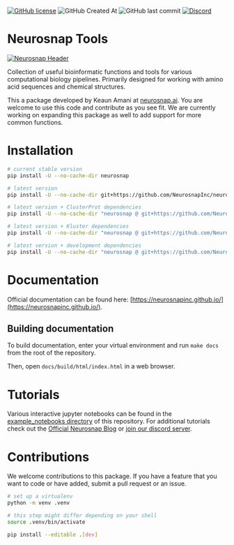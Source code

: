 [![GitHub license](https://img.shields.io/github/license/KeaunAmani/neurosnap?color=%234361EE)](https://github.com/KeaunAmani/neurosnap/blob/master/LICENSE)
![GitHub Created At](https://img.shields.io/github/created-at/KeaunAmani/neurosnap?color=%234361EE)
![GitHub last commit](https://img.shields.io/github/last-commit/KeaunAmani/neurosnap?color=%234361EE)
[![Discord](https://img.shields.io/discord/1014770343883309076)](https://discord.gg/2yDZX6rTh4)

# Neurosnap Tools
[![Neurosnap Header](https://raw.githubusercontent.com/NeurosnapInc/neurosnap/refs/heads/main/assets/header.webp)](https://neurosnap.ai/)

Collection of useful bioinformatic functions and tools for various computational biology pipelines. Primarily designed for working with amino acid sequences and chemical structures.

This a package developed by Keaun Amani at [neurosnap.ai](https://neurosnap.ai/). You are welcome to use this code and contribute as you see fit. We are currently working on expanding this package as well to add support for more common functions.

# Installation
```sh
# current stable version
pip install -U --no-cache-dir neurosnap

# latest version
pip install -U --no-cache-dir git+https://github.com/NeurosnapInc/neurosnap.git

# latest version + ClusterProt dependencies
pip install -U --no-cache-dir "neurosnap @ git+https://github.com/NeurosnapInc/neurosnap.git#egg=neurosnap[clusterprot]"

# latest version + Kluster dependencies
pip install -U --no-cache-dir "neurosnap @ git+https://github.com/NeurosnapInc/neurosnap.git#egg=neurosnap[kluster]"

# latest version + development dependencies
pip install -U --no-cache-dir "neurosnap @ git+https://github.com/NeurosnapInc/neurosnap.git#egg=neurosnap[dev]"
```

# Documentation
Official documentation can be found here: [https://neurosnapinc.github.io/](https://neurosnapinc.github.io/).

## Building documentation
To build documentation, enter your virtual environment and run `make docs` from
the root of the repository.

Then, open `docs/build/html/index.html` in a web browser.

# Tutorials
Various interactive jupyter notebooks can be found in the [example_notebooks directory](https://github.com/NeurosnapInc/neurosnap/tree/main/example_notebooks) of this repository. For additional tutorials check out the [Official Neurosnap Blog](https://neurosnap.ai/blog) or [join our discord server](https://discord.gg/2yDZX6rTh4).

# Contributions
We welcome contributions to this package. If you have a feature that you want to code or have added, submit a pull request or an issue.

```sh
# set up a virtualenv
python -m venv .venv

# this step might differ depending on your shell
source .venv/bin/activate

pip install --editable .[dev]
```
